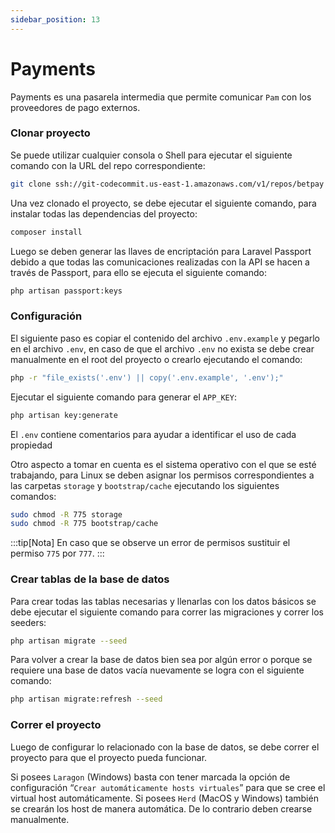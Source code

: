 ```yaml
---
sidebar_position: 13
---
```


# Payments

Payments es una pasarela intermedia que permite comunicar `Pam` con los proveedores de pago externos.

### Clonar proyecto

Se puede utilizar cualquier consola o Shell para ejecutar el siguiente comando con la URL del repo correspondiente:

```bash
git clone ssh://git-codecommit.us-east-1.amazonaws.com/v1/repos/betpay
```

Una vez clonado el proyecto, se debe ejecutar el siguiente comando, para instalar todas las dependencias del proyecto:

```bash
composer install
```

Luego se deben generar las llaves de encriptación para Laravel Passport debido a que todas las comunicaciones realizadas con la API se hacen a través de Passport, para ello se ejecuta el siguiente comando:

```bash
php artisan passport:keys
```

### Configuración

El siguiente paso es copiar el contenido del archivo `.env.example` y pegarlo en el archivo `.env`, en caso de que el archivo `.env` no exista se debe crear manualmente en el root del proyecto o crearlo ejecutando el comando:

```bash
php -r "file_exists('.env') || copy('.env.example', '.env');"
```

Ejecutar el siguiente comando para generar el `APP_KEY`:

```bash
php artisan key:generate
```

El `.env` contiene comentarios para ayudar a identificar el uso de cada propiedad

Otro aspecto a tomar en cuenta es el sistema operativo con el que se esté trabajando, para Linux se deben asignar los permisos correspondientes a las carpetas `storage` y `bootstrap/cache` ejecutando los siguientes comandos:

```bash
sudo chmod -R 775 storage
sudo chmod -R 775 bootstrap/cache
```

:::tip[Nota]
En caso que se observe un error de permisos sustituir el permiso `775` por `777`.
:::

### Crear tablas de la base de datos

Para crear todas las tablas necesarias y llenarlas con los datos básicos se debe ejecutar el siguiente comando para correr las migraciones y correr los seeders:

```bash
php artisan migrate --seed
```

Para volver a crear la base de datos bien sea por algún error o porque se requiere una base de datos vacía nuevamente se logra con el siguiente comando:

```bash
php artisan migrate:refresh --seed
```

### Correr el proyecto

Luego de configurar lo relacionado con la base de datos, se debe correr el proyecto para que el proyecto pueda funcionar.

Si posees `Laragon` (Windows) basta con tener marcada la opción de configuración “`Crear automáticamente hosts virtuales`” para que se cree el virtual host automáticamente. Si posees `Herd` (MacOS y Windows) también se crearán los host de manera automática. De lo contrario deben crearse manualmente.